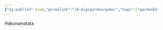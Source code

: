 ```yaml
---
{"dg-publish":true,"permalink":"/8-digigarden/qube/","tags":["gardenEntry"]}
---
```


Hakunamatata
 
 
 